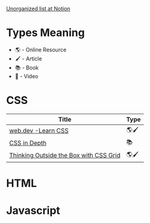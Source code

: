 [Unorganized list at Notion](https://www.notion.so/dfa4842a84be4a1f80689c3bd461e050?v=50bc3fb162ef494494032e016617368f)

# Types Meaning

- 🌎 - Online Resource
- 🖌 - Article
- 📚 - Book
- 🎥 - Video

# CSS 

|Title|Type|
|-|-|
|[web.dev -Learn CSS](https://web.dev/learn/css/)|🌎🖌|
|[CSS in Depth](https://www.manning.com/books/css-in-depth)|📚|
|[Thinking Outside the Box with CSS Grid](https://frontend.horse/articles/thinking-outside-the-box-with-css-grid/)|🌎🖌|


# HTML


# Javascript
